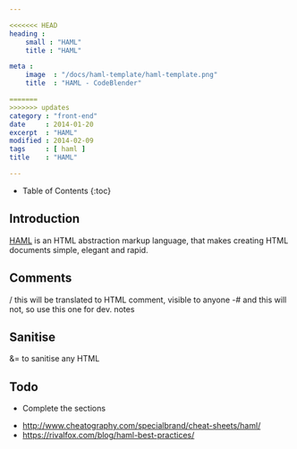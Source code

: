 ```yaml
---

<<<<<<< HEAD
heading :
    small : "HAML"
    title : "HAML"

meta :
    image  : "/docs/haml-template/haml-template.png"
    title  : "HAML - CodeBlender"

=======
>>>>>>> updates
category : "front-end"
date     : 2014-01-20
excerpt  : "HAML"
modified : 2014-02-09
tags     : [ haml ]
title    : "HAML"

---
```


* Table of Contents
{:toc}

## Introduction

[HAML][] is an HTML abstraction markup language, that makes creating HTML documents
simple, elegant and rapid.

## Comments

/ this will be translated to HTML comment, visible to anyone
-# and this will not, so use this one for dev. notes

## Sanitise

&= to sanitise any HTML

## Todo

* Complete the sections

[HAML]:http://haml.info/

- http://www.cheatography.com/specialbrand/cheat-sheets/haml/
- https://rivalfox.com/blog/haml-best-practices/
